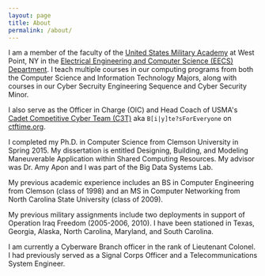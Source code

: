 ```yaml
---
layout: page
title: About
permalink: /about/
---
```


I am a member of the faculty of the [United States Military Academy](http://www.usma.edu) at West Point, NY in the [Electrical Engineering and Computer Science (EECS) Department](http://www.usma.edu/eecs). I teach multiple courses in our computing programs from both the Computer Science and Information Technology Majors, along with courses in our Cyber Secruity Engineering Sequence and Cyber Security Minor.

I also serve as the Officer in Charge (OIC) and Head Coach of USMA's [Cadet Competitive Cyber Team (C3T)](http://www.usma.edu/crc/sitepages/c3t.aspx) aka `B[i|y]te?sForEveryone` on [ctftime.org](http://www.ctftime.org/).

I completed my Ph.D. in Computer Science from Clemson University in Spring 2015. My dissertation is entitled Designing, Building, and Modeling Maneuverable Application within Shared Computing Resources. My advisor was Dr. Amy Apon and I was part of the Big Data Systems Lab. 

My previous academic experience includes an BS in Computer Engineering from Clemson (class of 1998) and an MS in Computer Networking from North Carolina State University (class of 2009). 

My previous military assignments include two deployments in support of Operation Iraq Freedom (2005-2006, 2010). I have been stationed in Texas, Georgia, Alaska, North Carolina, Maryland, and South Carolina. 

I am currently a Cyberware Branch officer in the rank of Lieutenant Colonel. I had previously served as a Signal Corps Officer and a Telecommunications System Engineer.
